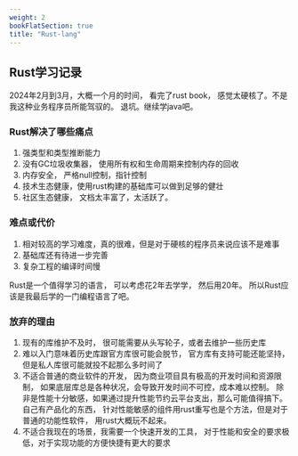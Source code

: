 ```yaml
---
weight: 2
bookFlatSection: true
title: "Rust-lang"
---
```


## Rust学习记录

2024年2月到3月，大概一个月的时间， 看完了rust book， 感觉太硬核了。不是我这种业务程序员所能驾驭的。 退坑。继续学java吧。

### Rust解决了哪些痛点

1. 强类型和类型推断能力
2. 没有GC垃圾收集器， 使用所有权和生命周期来控制内存的回收
3. 内存安全， 严格null控制，指针控制
4. 技术生态健康，使用rust构建的基础库可以做到足够的健壮
5. 社区生态健康， 文档太丰富了，太活跃了。

### 难点或代价

1. 相对较高的学习难度，真的很难，但是对于硬核的程序员来说应该不是难事
2. 基础库还有待进一步完善
3. 复杂工程的编译时间慢

Rust是一个值得学习的语言， 可以考虑花2年去学学， 然后用20年。
所以Rust应该是我最后学的一门编程语言了吧。

### 放弃的理由

1. 现有的库维护不及时， 很可能需要从头写轮子，或者去维护一些历史库
2. 难以入门意味着历史库跟官方库很可能会脱节， 官方库有支持可能还能坚持，但是私人库很可能就投不起那么多时间了
3. 不适合普通的商业软件的开发， 因为商业项目具有极高的开发时间和资源限制， 如果底层库总是各种状况，会导致开发时间不可控，成本难以控制。 除非是性能十分敏感，如果通过提升性能节约云平台支出，那么可能值得搞下。自己有产品化的东西， 针对性能敏感的组件用rust重写也是个方法，但是对于普通的功能性软件， 用rust大概玩不起来。
4. 不适合我现在的场景，我需要一个快速开发的工具， 对于性能和安全的要求极低，对于实现功能的方便快捷有更大的要求
